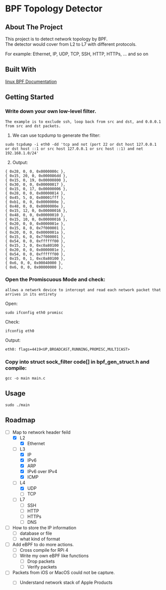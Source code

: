 # BPF Topology Detector

## About The Project 
This project is to detect network topology by BPF. <br>
The detector would cover from L2 to L7 with different protocols. <br>

For example: Ethernet, IP, UDP, TCP, SSH, HTTP, HTTPs, ... and so on

## Built With

[linux BPF Documentation](https://docs.kernel.org/networking/filter.html)

## Getting Started
###  Write down your own low-level filter.

    The example is to exclude ssh, loop back from src and dst, and 0.0.0.1 from src and dst packets.
1. We can use tcpdump to generate the filter:
```
sudo tcpdump -i eth0 -dd 'tcp and not (port 22 or dst host 127.0.0.1 or dst host ::1 or src host 127.0.0.1 or src host ::1) and net 192.168.1.0/24'
```

2. Output:
```
{ 0x28, 0, 0, 0x0000000c },
{ 0x15, 20, 0, 0x000086dd },
{ 0x15, 0, 19, 0x00000800 },
{ 0x30, 0, 0, 0x00000017 },
{ 0x15, 0, 17, 0x00000006 },
{ 0x28, 0, 0, 0x00000014 },
{ 0x45, 5, 0, 0x00001fff },
{ 0xb1, 0, 0, 0x0000000e },
{ 0x48, 0, 0, 0x0000000e },
{ 0x15, 12, 0, 0x00000016 },
{ 0x48, 0, 0, 0x00000010 },
{ 0x15, 10, 0, 0x00000016 },
{ 0x20, 0, 0, 0x0000001e },
{ 0x15, 8, 0, 0x7f000001 },
{ 0x20, 0, 0, 0x0000001a },
{ 0x15, 6, 0, 0x7f000001 },
{ 0x54, 0, 0, 0xffffff00 },
{ 0x15, 3, 0, 0xc0a80100 },
{ 0x20, 0, 0, 0x0000001e },
{ 0x54, 0, 0, 0xffffff00 },
{ 0x15, 0, 1, 0xc0a80100 },
{ 0x6, 0, 0, 0x00040000 },
{ 0x6, 0, 0, 0x00000000 },
```

### Open the Promiscuous Mode and check:

    allows a network device to intercept and read each network packet that arrives in its entirety
Open:
```
sudo ifconfig eth0 promisc
```

Check:
```
ifconfig eth0
```
Output:
```
eth0: flags=4419<UP,BROADCAST,RUNNING,PROMISC,MULTICAST>
```

### Copy into struct sock_filter code[] in bpf_gen_struct.h and compile:
```
gcc -o main main.c
```

## Usage
```
sudo ./main
```

## Roadmap
- [ ] Map to network header feild
  - [X] L2
    - [X] Ethernet
  - [ ] L3
    - [X] IP
    - [X] IPv6
    - [X] ARP
    - [x] IPv6 over IPv4
    - [X] ICMP
  - [ ] L4
    - [X] UDP
    - [ ] TCP
  - [ ] L7
    - [ ] SSH
    - [ ] HTTP
    - [ ] HTTPs
    - [ ] DNS
     
- [ ] How to store the IP information
  - [ ] database or file
  - [ ] what kind of format
     
- [ ] Add eBPF to do more actions.
  - [ ] Cross compile for RPi 4
  - [ ] Write my own eBPF like functions
      - [ ] Drop packets
      - [ ] Verify packets
        
- [ ] Packets from iOS or MacOS could not be capture.
    - [ ] Understand network stack of Apple Products


